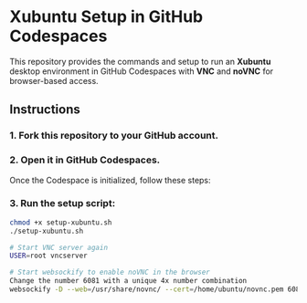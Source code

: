 # Xubuntu Setup in GitHub Codespaces

This repository provides the commands and setup to run an **Xubuntu** desktop environment in GitHub Codespaces with **VNC** and **noVNC** for browser-based access.

## Instructions

### 1. Fork this repository to your GitHub account.

### 2. Open it in **GitHub Codespaces**.

Once the Codespace is initialized, follow these steps:

### 3. Run the setup script:

```bash
chmod +x setup-xubuntu.sh
./setup-xubuntu.sh

# Start VNC server again
USER=root vncserver

# Start websockify to enable noVNC in the browser
Change the number 6081 with a unique 4x number combination
websockify -D --web=/usr/share/novnc/ --cert=/home/ubuntu/novnc.pem 6081 localhost:5901
